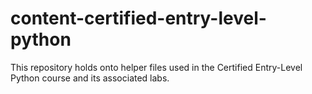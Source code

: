 # content-certified-entry-level-python

This repository holds onto helper files used in the Certified Entry-Level Python course and its associated labs.